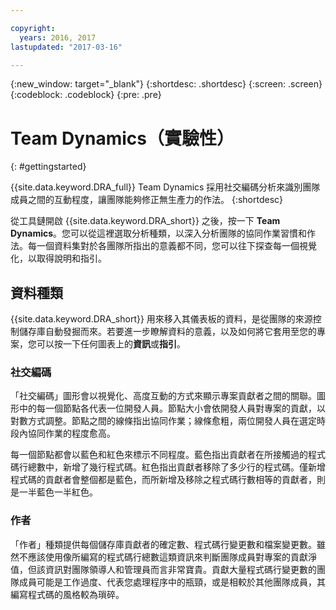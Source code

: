 ```yaml
---

copyright:
  years: 2016, 2017
lastupdated: "2017-03-16"

---
```


{:new_window: target="_blank"}
{:shortdesc: .shortdesc}
{:screen: .screen}
{:codeblock: .codeblock}
{:pre: .pre}

# Team Dynamics（實驗性）
{: #gettingstarted}

{{site.data.keyword.DRA_full}} Team Dynamics 採用社交編碼分析來識別團隊成員之間的互動程度，讓團隊能夠修正無生產力的作法。
{:shortdesc}

從工具鏈開啟 {{site.data.keyword.DRA_short}} 之後，按一下 **Team Dynamics**。您可以從這裡選取分析種類，以深入分析團隊的協同作業習慣和作法。每一個資料集對於各團隊所指出的意義都不同，您可以往下探查每一個視覺化，以取得說明和指引。  

## 資料種類

{{site.data.keyword.DRA_short}} 用來移入其儀表板的資料，是從團隊的來源控制儲存庫自動發掘而來。若要進一步瞭解資料的意義，以及如何將它套用至您的專案，您可以按一下任何圖表上的**資訊**或**指引**。

### 社交編碼

「社交編碼」圖形會以視覺化、高度互動的方式來顯示專案貢獻者之間的關聯。圖形中的每一個節點各代表一位開發人員。節點大小會依開發人員對專案的貢獻，以對數方式調整。節點之間的線條指出協同作業；線條愈粗，兩位開發人員在選定時段內協同作業的程度愈高。 

每一個節點都會以藍色和紅色來標示不同程度。藍色指出貢獻者在所接觸過的程式碼行總數中，新增了幾行程式碼。紅色指出貢獻者移除了多少行的程式碼。僅新增程式碼的貢獻者會整個都是藍色，而所新增及移除之程式碼行數相等的貢獻者，則是一半藍色一半紅色。 

### 作者

「作者」種類提供每個儲存庫貢獻者的確定數、程式碼行變更數和檔案變更數。雖然不應該使用像所編寫的程式碼行總數這類資訊來判斷團隊成員對專案的貢獻淨值，但該資訊對團隊領導人和管理員而言非常寶貴。貢獻大量程式碼行變更數的團隊成員可能是工作過度、代表您處理程序中的瓶頸，或是相較於其他團隊成員，其編寫程式碼的風格較為瑣碎。 
